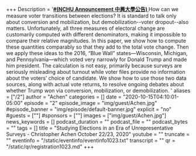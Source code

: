 +++
Description = '**[#(NCHU Announcement 中興大學公告)  ](https://www2.nchu.edu.tw/news-detail/id/49697)** How can we measure voter transitions between elections?  It is standard to talk only about conversion and mobilization, but demobilization--voter dropout--also matters.  Unfortunately, all three measures of electoral change are customarily computed with different denominators, making it impossible to compare their relative magnitudes.  In this paper, we show how to compute these quantities comparably so that they add to the total vote change.  Then we apply these ideas to the 2016,  “Blue Wall” states—Wisconsin, Michigan, and Pennsylvania—which voted very narrowly for Donald Trump and made him president.   The calculation is not easy, primarily because surveys are seriously misleading about turnout while voter files provide no information about the voters’ choice of candidate. We show how to use those two data sources, along with actual vote returns, to resolve ongoing debates about whether Trump won via conversion, mobilization, or demobilization. '
aliases = ["/2"]
author = "Achen"
categories = []
date = "2020-10-15T04:10:01-05:00"
episode = "2"
episode_image = "img/guest/Achen.jpg"
#episode_banner = "img/episode/default-banner.jpg"
explicit = "no"
#guests = [""]
#sponsors = [""]
images = ["img/guest/Achen.jpg"]
news_keywords = []
podcast_duration = ""
podcast_file = ""
podcast_bytes = ""
tags = []
title = "Studying Elections in an Era of Unrepresentative Surveys - Christopher Achen  October 22/23, 2020"
youtube = ""
truncate = ""
eventinfo = "/static/eventinfo/eventinfo1023.txt"
transcript = ""
qr = "/static/qr/registration1023.md"
+++
